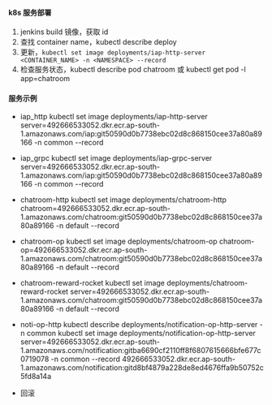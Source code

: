 #### k8s 服务部署

1. jenkins build 镜像，获取 id
2. 查找 container name，kubectl describe deploy <POD>
3. 更新，`kubectl set image deployments/iap-http-server <CONTAINER_NAME> -n <NAMESPACE> --record`
4. 检查服务状态，kubectl describe pod chatroom 或 kubectl get pod -l app=chatroom

#### 服务示例

- iap_http
  kubectl set image deployments/iap-http-server server=492666533052.dkr.ecr.ap-south-1.amazonaws.com/iap:git50590d0b7738ebc02d8c868150cee37a80a89166 -n common --record

- iap_grpc
  kubectl set image deployments/iap-grpc-server server=492666533052.dkr.ecr.ap-south-1.amazonaws.com/iap:git50590d0b7738ebc02d8c868150cee37a80a89166 -n common --record

- chatroom-http
  kubectl set image deployments/chatroom-http chatroom=492666533052.dkr.ecr.ap-south-1.amazonaws.com/chatroom:git50590d0b7738ebc02d8c868150cee37a80a89166 -n default --record

- chatroom-op
  kubectl set image deployments/chatroom-op chatroom-op=492666533052.dkr.ecr.ap-south-1.amazonaws.com/chatroom:git50590d0b7738ebc02d8c868150cee37a80a89166 -n default --record

- chatroom-reward-rocket
  kubectl set image deployments/chatroom-reward-rocket server=492666533052.dkr.ecr.ap-south-1.amazonaws.com/chatroom:git50590d0b7738ebc02d8c868150cee37a80a89166 -n default --record

- noti-op-http
  kubectl describe deployments/notification-op-http-server -n common
  kubectl set image deployments/notification-op-http-server server=492666533052.dkr.ecr.ap-south-1.amazonaws.com/notification:gitba6690cf2110ff8f6807615666bfe677c0719078 -n common --record
  492666533052.dkr.ecr.ap-south-1.amazonaws.com/notification:gitd8bf4879a228de8ed4676ffa9b50752c5fd8a14a

- 回滚
